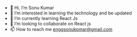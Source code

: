 - 👋 Hi, I’m Sonu Kumar
- 👀 I’m interested in learning the technology and be updated
- 🌱 I’m currently learning React Js
- 💞️ I’m looking to collaborate on React js
- 📫 How to reach me enggsonukomar@gmail.com

<!---
sonukomar/sonukomar is a ✨ special ✨ repository because its `README.md` (this file) appears on your GitHub profile.
You can click the Preview link to take a look at your changes.
--->
